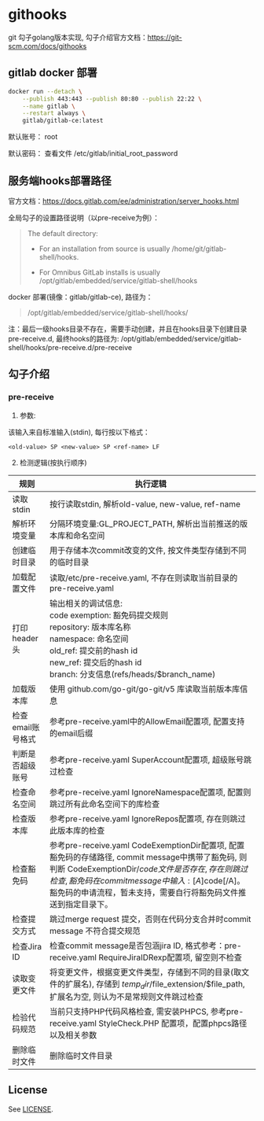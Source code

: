 # githooks

git 勾子golang版本实现, 勾子介绍官方文档：https://git-scm.com/docs/githooks

## gitlab docker 部署

```bash
docker run --detach \
    --publish 443:443 --publish 80:80 --publish 22:22 \
    --name gitlab \
    --restart always \
    gitlab/gitlab-ce:latest
```

默认账号： root

默认密码： 查看文件 /etc/gitlab/initial_root_password


## 服务端hooks部署路径

官方文档：https://docs.gitlab.com/ee/administration/server_hooks.html

全局勾子的设置路径说明（以pre-receive为例）：

> The default directory:
> 
>    * For an installation from source is usually /home/git/gitlab-shell/hooks. 
>
>    * For Omnibus GitLab installs is usually /opt/gitlab/embedded/service/gitlab-shell/hooks

docker 部署(镜像：gitlab/gitlab-ce), 路径为：

> /opt/gitlab/embedded/service/gitlab-shell/hooks/

 注：最后一级hooks目录不存在，需要手动创建，并且在hooks目录下创建目录pre-receive.d, 最终hooks的路径为:
 /opt/gitlab/embedded/service/gitlab-shell/hooks/pre-receive.d/pre-receive

## 勾子介绍

### pre-receive

1. 参数:

该输入来自标准输入(stdin), 每行按以下格式：
 ```
 <old-value> SP <new-value> SP <ref-name> LF
 ```

2. 检测逻辑(按执行顺序)

|  规则             |  执行逻辑    |
|  ----            | ----        | 
| 读取stdin        | 按行读取stdin, 解析old-value, new-value, ref-name |
| 解析环境变量      | 分隔环境变量:GL_PROJECT_PATH, 解析出当前推送的版本库和命名空间 |
| 创建临时目录      | 用于存储本次commit改变的文件, 按文件类型存储到不同的临时目录 |
| 加载配置文件      | 读取/etc/pre-receive.yaml, 不存在则读取当前目录的pre-receive.yaml |
| 打印header头     | 输出相关的调试信息: <br />code exemption: 豁免码提交规则 <br />repository: 版本库名称<br />namespace: 命名空间 <br />old_ref: 提交前的hash id <br /> new_ref: 提交后的hash id <br />branch: 分支信息(refs/heads/$branch_name) |
| 加载版本库        | 使用 github.com/go-git/go-git/v5 库读取当前版本库信息 |
| 检查email账号格式 | 参考pre-receive.yaml中的AllowEmail配置项, 配置支持的email后缀 |
| 判断是否超级账号   | 参考pre-receive.yaml SuperAccount配置项, 超级账号跳过检查 |
| 检查命名空间      | 参考pre-receive.yaml IgnoreNamespace配置项, 配置则跳过所有此命名空间下的库检查 |
| 检查版本库        | 参考pre-receive.yaml IgnoreRepos配置项, 存在则跳过此版本库的检查 |
| 检查豁免码        | 参考pre-receive.yaml CodeExemptionDir配置项, 配置豁免码的存储路径, commit message中携带了豁免码, 则判断 CodeExemptionDir/$code 文件是否存在, 存在则跳过检查, 豁免码在commit message中输入:[A]$code[/A]。豁免码的申请流程，暂未支持，需要自行将豁免码文件推送到指定目录下。 |
| 检查提交方式      | 跳过merge request 提交，否则在代码分支合并时commit message 不符合提交规范 |
| 检查Jira ID      | 检查commit message是否包涵jira ID, 格式参考：pre-receive.yaml RequireJiraIDRexp配置项, 留空则不检查 |
| 读取变更文件      | 将变更文件，根据变更文件类型，存储到不同的目录(取文件的扩展名), 存储到 $temp_dir/$file_extension/$file_path, 扩展名为空, 则认为不是常规则文件跳过检查 |
| 检验代码规范      | 当前只支持PHP代码风格检查, 需安装PHPCS, 参考pre-receive.yaml StyleCheck.PHP 配置项，配置phpcs路径以及相关参数 |
| 删除临时文件      | 删除临时文件目录 |


## License

See [LICENSE](./LICENSE).
